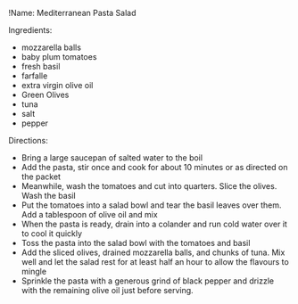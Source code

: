 !Name: Mediterranean Pasta Salad

Ingredients:
- mozzarella balls
- baby plum tomatoes
- fresh basil
- farfalle
- extra virgin olive oil
- Green Olives
- tuna
- salt
- pepper

Directions:
- Bring a large saucepan of salted water to the boil
- Add the pasta, stir once and cook for about 10 minutes or as directed on the packet
- Meanwhile, wash the tomatoes and cut into quarters. Slice the olives. Wash the basil
- Put the tomatoes into a salad bowl and tear the basil leaves over them. Add a tablespoon of olive oil and mix
- When the pasta is ready, drain into a colander and run cold water over it to cool it quickly
- Toss the pasta into the salad bowl with the tomatoes and basil
- Add the sliced olives, drained mozzarella balls, and chunks of tuna. Mix well and let the salad rest for at least half an hour to allow the flavours to mingle
- Sprinkle the pasta with a generous grind of black pepper and drizzle with the remaining olive oil just before serving.
